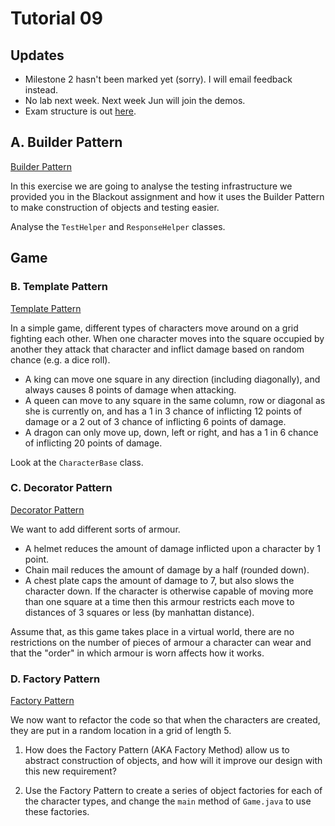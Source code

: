 # Tutorial 09

## Updates

- Milestone 2 hasn't been marked yet (sorry). I will email feedback instead.
- No lab next week. Next week Jun will join the demos.
- Exam structure is out [here](https://www.cse.unsw.edu.au/~cs2511/21T2/SampleExam/SampleExam.html).


## A. Builder Pattern 

[Builder Pattern](https://refactoring.guru/design-patterns/builder)

In this exercise we are going to analyse the testing infrastructure we provided you in the Blackout assignment and how it uses the Builder Pattern to make construction of objects and testing easier.

Analyse the `TestHelper` and `ResponseHelper` classes.


## Game

### B. Template Pattern

[Template Pattern](https://refactoring.guru/design-patterns/template-method)

In a simple game, different types of characters move around on a grid fighting each other. When one character moves into the square occupied by another they attack that character and inflict damage based on random chance (e.g. a dice roll).

* A king can move one square in any direction (including diagonally), and always causes 8 points of damage when attacking.
* A queen can move to any square in the same column, row or diagonal as she is currently on, and has a 1 in 3 chance of inflicting 12 points of damage or a 2 out of 3 chance of inflicting 6 points of damage.
* A dragon can only move up, down, left or right, and has a 1 in 6 chance of inflicting 20 points of damage.

Look at the `CharacterBase` class.


### C. Decorator Pattern

[Decorator Pattern](https://refactoring.guru/design-patterns/decorator)

We want to add different sorts of armour.

* A helmet reduces the amount of damage inflicted upon a character by 1 point.
* Chain mail reduces the amount of damage by a half (rounded down).
* A chest plate caps the amount of damage to 7, but also slows the character down. If the character is otherwise capable of moving more than one square at a time then this armour restricts each move to distances of 3 squares or less (by manhattan distance).

Assume that, as this game takes place in a virtual world, there are no restrictions on the number of pieces of armour a character can wear and that the "order" in which armour is worn affects how it works.


### D. Factory Pattern

[Factory Pattern](https://refactoring.guru/design-patterns/factory-method)


We now want to refactor the code so that when the characters are created, they are put in a random location in a grid of length 5. 

1. How does the Factory Pattern (AKA Factory Method) allow us to abstract construction of objects, and how will it improve our design with this new requirement?

2. Use the Factory Pattern to create a series of object factories for each of the character types, and change the `main` method of `Game.java` to use these factories.
